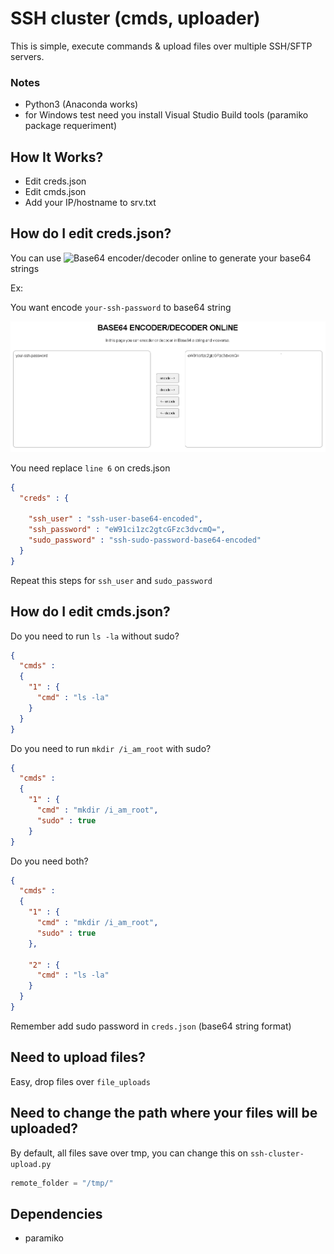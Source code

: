 # SSH cluster (cmds, uploader)
This is simple, execute commands & upload files over multiple SSH/SFTP servers.



### Notes

- Python3 (Anaconda works)
- for Windows test need you install Visual Studio Build tools (paramiko package requeriment)



## How It Works?

- Edit creds.json
- Edit cmds.json
- Add your IP/hostname to srv.txt




## How do I edit creds.json?

You can use ![Base64 encoder/decoder online](https://www.utilities-online.info/base64) to generate your base64 strings


Ex:

You want encode ```your-ssh-password``` to base64 string



![Example base64 encode](img/base64-encode-decode.png)


You need replace ```line 6``` on creds.json

```json
{
  "creds" : {

    "ssh_user" : "ssh-user-base64-encoded",
    "ssh_password" : "eW91ci1zc2gtcGFzc3dvcmQ=",
    "sudo_password" : "ssh-sudo-password-base64-encoded"
  }
}
```

Repeat this steps for ```ssh_user``` and ```sudo_password```


## How do I edit cmds.json?


Do you need to run ```ls -la``` without sudo?

```json
{
  "cmds" :
  {
    "1" : {
      "cmd" : "ls -la"
    }
  }
}
```

Do you need to run ```mkdir /i_am_root``` with sudo?

```json
{
  "cmds" :
  {
    "1" : {
      "cmd" : "mkdir /i_am_root",
      "sudo" : true
    }
}
```

Do you need both?

```json
{
  "cmds" :
  {
    "1" : {
      "cmd" : "mkdir /i_am_root",
      "sudo" : true
    },

    "2" : {
      "cmd" : "ls -la"
    }
  }
}

```

Remember add sudo password in ```creds.json``` (base64 string format)



## Need to upload files?

Easy, drop files over `file_uploads`



## Need to change the path where your files will be uploaded?

By default, all files save over tmp, you can change this on ```ssh-cluster-upload.py```

```python
remote_folder = "/tmp/"
```


## Dependencies 

- paramiko